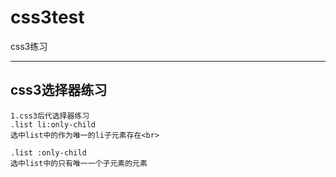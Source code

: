 # css3test
css3练习

-------------------------

## css3选择器练习
	1.css3后代选择器练习
	.list li:only-child
    选中list中的作为唯一的li子元素存在<br>
    
    .list :only-child
    选中list中的只有唯一一个子元素的元素



